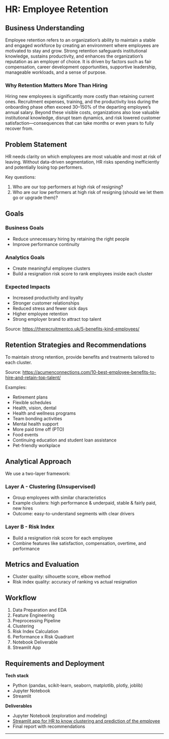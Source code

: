 # HR: Employee Retention

## Business Understanding
Employee retention refers to an organization’s ability to maintain a stable and engaged workforce by creating an environment where employees are motivated to stay and grow. Strong retention safeguards institutional knowledge, sustains productivity, and enhances the organization’s reputation as an employer of choice. It is driven by factors such as fair compensation, career development opportunities, supportive leadership, manageable workloads, and a sense of purpose.

### Why Retention Matters More Than Hiring
Hiring new employees is significantly more costly than retaining current ones. Recruitment expenses, training, and the productivity loss during the onboarding phase often exceed 30–150% of the departing employee’s annual salary. Beyond these visible costs, organizations also lose valuable institutional knowledge, disrupt team dynamics, and risk lowered customer satisfaction—consequences that can take months or even years to fully recover from.

## Problem Statement
HR needs clarity on which employees are most valuable and most at risk of leaving. Without data-driven segmentation, HR risks spending inefficiently and potentially losing top performers.

Key questions:
1. Who are our top performers at high risk of resigning?
2. Who are our low performers at high risk of resigning (should we let them go or upgrade them)?

## Goals

### Business Goals
- Reduce unnecessary hiring by retaining the right people
- Improve performance continuity

### Analytics Goals
- Create meaningful employee clusters
- Build a resignation risk score to rank employees inside each cluster

### Expected Impacts
- Increased productivity and loyalty
- Stronger customer relationships
- Reduced stress and fewer sick days
- Higher employee retention
- Strong employer brand to attract top talent

Source: https://therecruitmentco.uk/5-benefits-kind-employees/

## Retention Strategies and Recommendations
To maintain strong retention, provide benefits and treatments tailored to each cluster.

Source: https://acumenconnections.com/10-best-employee-benefits-to-hire-and-retain-top-talent/

Examples:
- Retirement plans  
- Flexible schedules  
- Health, vision, dental  
- Health and wellness programs  
- Team bonding activities  
- Mental health support  
- More paid time off (PTO)  
- Food events  
- Continuing education and student loan assistance  
- Pet-friendly workplace  

## Analytical Approach
We use a two-layer framework:

### Layer A - Clustering (Unsupervised)
- Group employees with similar characteristics
- Example clusters: high performance & underpaid, stable & fairly paid, new hires
- Outcome: easy-to-understand segments with clear drivers

### Layer B - Risk Index
- Build a resignation risk score for each employee
- Combine features like satisfaction, compensation, overtime, and performance

## Metrics and Evaluation
- Cluster quality: silhouette score, elbow method
- Risk index quality: accuracy of ranking vs actual resignation

## Workflow
1. Data Preparation and EDA
2. Feature Engineering
3. Preprocessing Pipeline
4. Clustering
5. Risk Index Calculation
6. Performance x Risk Quadrant
7. Notebook Deliverable
8. Streamlit App

## Requirements and Deployment
**Tech stack**
- Python (pandas, scikit-learn, seaborn, matplotlib, plotly, joblib)
- Jupyter Notebook
- Streamlit

**Deliverables**
- Jupyter Notebook (exploration and modeling)
- [Streamlit app for HR to know clustering and prediction of the employee ](https://hr-employee-clustering-jxsq4bmgzrnpxy9f7iqrfx.streamlit.app/)
- Final report with recommendations

---
